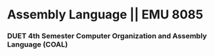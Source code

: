 # Assembly Language || EMU 8085
### DUET 4th Semester Computer Organization and Assembly Language (COAL)
